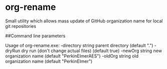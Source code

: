 # org-rename
Small utility which allows mass update of GitHub organization name for local git repositories

##Command line parameters

Usage of org-rename.exe:
  -directory string
        parent directory (default ".")
  -dryRun
        dry run (don't change actual files) (default true)
  -newOrg string
        new organization name (default "PerkinElmerAES")
  -oldOrg string
        old organization name (default "PerkinElmer")
